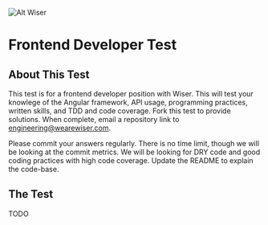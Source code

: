 ![Alt Wiser](https://wearewiser.com/assets/images/wiser-logo/wiser-purple.svg)

# Frontend Developer Test

## About This Test

This test is for a frontend developer position with Wiser. This will test your knowlege of the Angular framework, API usage, programming practices, written skills, and TDD and code coverage. Fork this test to provide solutions. When complete, email a repository link to engineering@wearewiser.com.

Please commit your answers regularly. There is no time limit, though we will be looking at the commit metrics. We will be looking for DRY code and good coding practices with high code coverage. Update the README to explain the code-base.

## The Test

TODO
